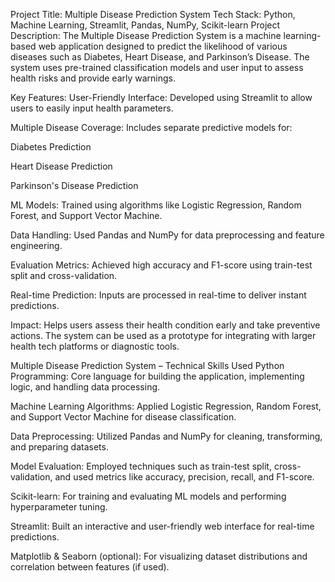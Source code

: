 Project Title: Multiple Disease Prediction System
Tech Stack: Python, Machine Learning, Streamlit, Pandas, NumPy, Scikit-learn
Project Description:
The Multiple Disease Prediction System is a machine learning-based web application designed to predict the likelihood of various diseases such as Diabetes, Heart Disease, and Parkinson’s Disease. The system uses pre-trained classification models and user input to assess health risks and provide early warnings.

Key Features:
User-Friendly Interface: Developed using Streamlit to allow users to easily input health parameters.

Multiple Disease Coverage: Includes separate predictive models for:

Diabetes Prediction

Heart Disease Prediction

Parkinson's Disease Prediction

ML Models: Trained using algorithms like Logistic Regression, Random Forest, and Support Vector Machine.

Data Handling: Used Pandas and NumPy for data preprocessing and feature engineering.

Evaluation Metrics: Achieved high accuracy and F1-score using train-test split and cross-validation.

Real-time Prediction: Inputs are processed in real-time to deliver instant predictions.

Impact:
Helps users assess their health condition early and take preventive actions. The system can be used as a prototype for integrating with larger health tech platforms or diagnostic tools.


Multiple Disease Prediction System – Technical Skills Used
Python Programming: Core language for building the application, implementing logic, and handling data processing.

Machine Learning Algorithms: Applied Logistic Regression, Random Forest, and Support Vector Machine for disease classification.

Data Preprocessing: Utilized Pandas and NumPy for cleaning, transforming, and preparing datasets.

Model Evaluation: Employed techniques such as train-test split, cross-validation, and used metrics like accuracy, precision, recall, and F1-score.

Scikit-learn: For training and evaluating ML models and performing hyperparameter tuning.

Streamlit: Built an interactive and user-friendly web interface for real-time predictions.

Matplotlib & Seaborn (optional): For visualizing dataset distributions and correlation between features (if used).

